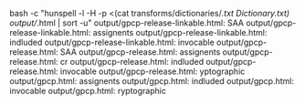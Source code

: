 bash -c "hunspell -l -H -p <(cat transforms/dictionaries/*.txt Dictionary.txt) output/*.html | sort -u"
output/gpcp-release-linkable.html: SAA
output/gpcp-release-linkable.html: assignents
output/gpcp-release-linkable.html: indluded
output/gpcp-release-linkable.html: invocable
output/gpcp-release.html: SAA
output/gpcp-release.html: assignents
output/gpcp-release.html: cr
output/gpcp-release.html: indluded
output/gpcp-release.html: invocable
output/gpcp-release.html: yptographic
output/gpcp.html: assignents
output/gpcp.html: indluded
output/gpcp.html: invocable
output/gpcp.html: ryptographic

